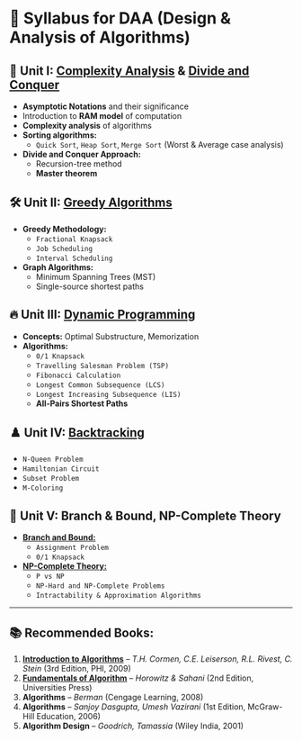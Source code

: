 # 📌 Syllabus for DAA (Design & Analysis of Algorithms)

## 📖 Unit I: [Complexity Analysis](./theory/notes/intro_to_daa.pdf) & [Divide and Conquer](./theory/notes/dac_method.pdf)
- **Asymptotic Notations** and their significance  
- Introduction to **RAM model** of computation  
- **Complexity analysis** of algorithms  
- **Sorting algorithms:**  
  - `Quick Sort`, `Heap Sort`, `Merge Sort` (Worst & Average case analysis)  
- **Divide and Conquer Approach:**
  - Recursion-tree method  
  - **Master theorem**  

## 🛠️ Unit II: [Greedy Algorithms](./theory/notes/greedy_method.pdf)  
- **Greedy Methodology:**  
  - `Fractional Knapsack`  
  - `Job Scheduling`  
  - `Interval Scheduling`  
- **Graph Algorithms:**  
  - Minimum Spanning Trees (MST)  
  - Single-source shortest paths  

## 🔥 Unit III: [Dynamic Programming](./theory/notes/dynamic-programming.pdf)
- **Concepts:** Optimal Substructure, Memorization  
- **Algorithms:**  
  - `0/1 Knapsack`  
  - `Travelling Salesman Problem (TSP)`  
  - `Fibonacci Calculation`  
  - `Longest Common Subsequence (LCS)`  
  - `Longest Increasing Subsequence (LIS)`  
  - **All-Pairs Shortest Paths**  

## ♟️ Unit IV: [Backtracking](./theory/notes/backtracking.pdf)
- `N-Queen Problem`  
- `Hamiltonian Circuit`  
- `Subset Problem`  
- `M-Coloring`  

## 🚀 Unit V: Branch & Bound, NP-Complete Theory  
- [**Branch and Bound:**](./theory/notes/brand-and-bound.pdf)
  - `Assignment Problem`  
  - `0/1 Knapsack`  
- [**NP-Complete Theory:**](./theory/notes/NP-complete.pdf)
  - `P vs NP`  
  - `NP-Hard and NP-Complete Problems`  
  - `Intractability & Approximation Algorithms`  

---

## 📚 Recommended Books:  
1. [**Introduction to Algorithms**](./books/intro_to_algo_CLRS.pdf) – *T.H. Cormen, C.E. Leiserson, R.L. Rivest, C. Stein* (3rd Edition, PHI, 2009)  
2. [**Fundamentals of Algorithm**](./books/fundamentals_of_algo.pdf) – *Horowitz & Sahani* (2nd Edition, Universities Press)  
3. **Algorithms** – *Berman* (Cengage Learning, 2008)  
4. **Algorithms** – *Sanjoy Dasgupta, Umesh Vazirani* (1st Edition, McGraw-Hill Education, 2006)  
5. **Algorithm Design** – *Goodrich, Tamassia* (Wiley India, 2001)  
